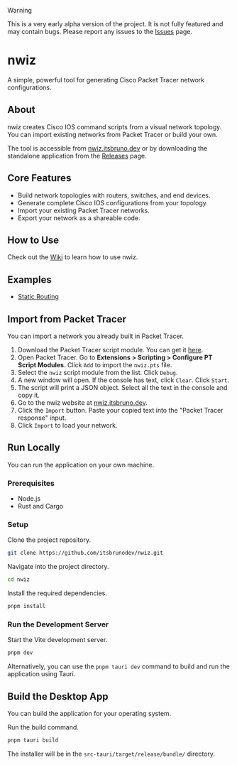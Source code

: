 > [!WARNING]
> This is a very early alpha version of the project. It is not fully featured and may contain bugs. Please report any issues to the [Issues](https://github.com/itsbrunodev/nwiz/issues) page.

# nwiz

A simple, powerful tool for generating Cisco Packet Tracer network configurations.

## About

nwiz creates Cisco IOS command scripts from a visual network topology. You can import existing networks from Packet Tracer or build your own.

The tool is accessible from [nwiz.itsbruno.dev](https://nwiz.itsbruno.dev/) or by downloading the standalone application from the [Releases](https://github.com/itsbrunodev/nwiz/releases) page.

## Core Features

- Build network topologies with routers, switches, and end devices.
- Generate complete Cisco IOS configurations from your topology.
- Import your existing Packet Tracer networks.
- Export your network as a shareable code.

## How to Use

Check out the [Wiki](https://github.com/itsbrunodev/nwiz/wiki/How-to-Use) to learn how to use nwiz.

## Examples

- [Static Routing](https://nwiz.itsbruno.dev/?network=N4IgdiBcIMoC4EM4EsDGACASgewK4rAHMQAaEZKEBAMwQUwHEBZAdwE4ARAN0wEEuAXgwCaqACwAOOJlIgAJlADaoCtACsAJyaFhEgOoAPZACMAWgDEAEqg7mAUrlMBpGHtkRoOfAFMNAJlkAC0omBGQwLzhfWThKGTIAW0o-NgBGVNlqKBVqAGclUA8QBmRCBGNkOABROEDfMG84AAYAegyybyg4DVxvMmQAB0o1JoA6MbH2kFyk6D81NXGlppAAXxJCyhKyiura%2BsbWlY6unr7yIegxCaWAshnkheXxtYBdMjkiwkrA3GNR1DYJJkAA2uAK5EoGgACrgBgBrABygUIYmM8I4AGZLAAZDgsACKgVSgXyZHB0AQcgS4Vklyo1Npq3eIBBXGyIHpCFyCjI1A0UCaZDg2CgqTU62muWCkFAXGikD8ZA08I5CWwCkgqSafjEkoQAsgmMluUNykhlPw2AAtBo8FFrZptLpDCYLNZbA5nK5rdrnsd5A1YtA-TcAw85k8w5kWBy4ABPSgNAxwSzYIZkBCUa7PDKrdYqSgIK22%2B3eR1aHT6IxmKw2eyOFx6a1%2BMMvD5B5Jt8OzEDzRbRvmx2UgBNJ7wptMZqjDNsBfMbC1UEt2nwV53Vt11z2Nn2Y7uyT6NSj7-2yCN9qPLGNxxPQZOp9OyLPqOdrZmSgbYXKVZDYDygAYUBiGomKjBIADsaipBBYhsGocGYn4qRkHeSGjAAbKkEhsE0agQRhmILGwsESgWS4aBwEi5BIvBhBIXAAFZqJgdgIMImLGEwACqACOWZkEUkS%2BAGMogMJArCnEsi9ik6SZByyB5BCRTbOUlQ1HUGhBkcsidJA3S9P09KhksUwXv2Z7kappTqXsWk6W0emnEZFxdrm56yVeExrIuNk7Bp%2BzaYcLR3CA%2BmGecgzZm25leQO17MvcZqFpaIqlmulHUbR9FMSxbEcVxfEII6B4dser5nvc8VVSA1DDqAY73hOj7Ti%2BfZvguqXLulq4OllNF0cgDHMax7GcTx-HWqeg6BhVIAzde1WPAlPlDre46Tk%2BmbuTc84fmQX4-ig-4ckBRrQaMEFIakGFwRImKYmIj2oWKagSKM8FNJBqRwRhEgLH4XVLmAdgYXAEHUBB3jCFwYAJDiGHYHYvFyNpcASO4cRlhoUxiRJMTSYkyRpFMWQjkp%2BSQOa-l2ZpBzNC0AYRWcxknrFnkrVZflbLZuz08FjNTCzrnRXMb7LZGq0vNZvMBfZDOtGFItRfSIzPGFFneTLLKmhCqg9TafXlqD4OQ9DsPw4jyOo%2BjEjWjms1HsGICO0t0w1bN9Ubc1W1tbtZnvouBvFr1ZbWqbENQzDcMI0jKNo2AGO%2BmVc0u6Za0e1zXsNaOd7gC1U7PgHkzvq8n7fr%2Bp0jud%2BGpOMTTwdBJEQd9r1anBox-Zi2HXHhEhA%2BRBvGAAwhowgDIEAgYfCyBONihEsAkfgEqYXDCFj0AwCwlSoIEomUNvu-BFJW8ySTGEBuTcpKCylO3xXx1-gBIDnXdfhd5IEgSGIfjzBBfgJAoRAGhDCGFRhqDSE0JovcYHfUHsHSgcg-CmGhAwPwmBTDCAwgkAYA8ABCcgxBVFQGoJw5hN6wB3nAPeeND7UL3oTM%2BxM5hsEvgpEc7JqZ32UtTTY0A1L8yCo5YWUBaAglyOcBImoqCoFQN4XIZIqBcNSAdTklcTov3OikMCMExBgMIhIJo%2BiwFqHbpiIxV0AYwUgVBNgmIIIQWBgbXITh8EADVkACFQNCXivAmDmCcPGQIxgwASBxGIbBlDoQjwPtAGJAYXbQg4SoEysUezZ3doQYcIAM6jDzIdDRz8zpQFgh9AGGFW7IWuBBCQhF274UWGwX%2B70-AALUP9fRziiyoAJBBTAuB4ymEIIibwI9UD4IJAMYQYhUAjyqEwaJI86HxOWUwkAyS%2BSKTSRrDJUtarZMoHkgp6in7V0AlAd6bBwLahwkhBY38mgQQafY0YDjrgAz8EhWpoFunQAgqYMAGFeIsERBwNQhB8G8HcYxAAKoiJwlgCTxicLEQSlAYlhTEpi9Zmy6rbPZrmPZl5pYBkOdARapdH5Vy0WKIiECdTQLgfotguoJANKeKkBxxj5jYVaU4oelAMLuMRAADQYOYXgOINDuN4hIXA1B6rmBxCwXioSlmYiCBikemrT4bJSW5Clc5iWWVmuShaHNqWaJKZAZ6H9vqtwsUAzEhFAGYgaWAhlrrCKOMIpAv5C0ECEAgnAXgCQJAEjgO4tQ3h4RwAEAMbg%2BCqimEoTAXw8oNBxNgBmkS6z3EGrFhaolJrtZkpyZS-JvlTk0ptYA%2BuIx5hNH%2Bi3O6v124YVbBAgi8EB5iC5f6pKIBUD6yFcEpwgRoTwiqBhKo7iWDcWhMIPwbE3G8DsJkQ0oA5AGydFWV0tYPQNm9G4fo5Nih80Cg5EKKxJQig5DuqEVFBq5VGgVCaxVZBKTlnTYRIV9qIOgLgEeah8E4hRfglgMbqAYXEDAAwbA9A92BHVLd8hd2VhdDWd09YvRNi-eewRV7FZOTvaKEcj77xgyjhbWO1sE52wIz%2BoR17GYAe6nI3AGFMAsBxLkHEP9UAJGoLwPQ0J4zGBxMuzdD6DYDRysNPKY1CqTQEuQQjl6FaC10mR2TSCUFoIwVgnBeC-CEOIaQ8hTGBGaYFiIoO3UNCuIGPBvQCRRV6GMIQBgLBUgMEsHAHEEEEAQRkxRuTz6FMjXyuNIq-FrMXvlnZkKJz73haTNR82Mcrbx1tknTGZ7mPEe06RwV0A2BcCxBBXi1BCDQmMAYMQTBhC8FwKgAQ3FKvxFQ3pqjZto6WzjjbROGMEtEa045W9wpyPbuHmPCeU8Z5zwXpiJeK814b0KzZpLf6hYOaXAkXgAxoRgCcAMAQwhMAaERBIeMYAILGDBnoPwjEwuzcoKPcek9p6z3npYRey9V7rwS%2BYbkE2UvVrS%2B96AriPFeJ8X4gJQSQlhIiVErbIBQe5HB80fbBsDAaEIKYfBDABAwFyKDiQ8JLCBHTLxAkvSN18jQ5RkAn2Fs-eW-91bgONsg7B8ltjkOZvoZ6X0gZQyRljImVMmZcyFn8%2Bx4L29ZXh2wssAIJrXANRyAGPGZAiI7CwtFfg5A%2BDCCLOZ71%2BQBn0GYOwbgghRCSFkIoRjrHOPWipZF6zgFQKQVgohVCmF8LEXItRYrz3eOjm8URId3A3Fx7cQECweM7jRUcA0LxOwYgcSWDe6L6AyDUF2%2BM47szzvLNu-U5QD3yvQrC%2Bt8KsVEqpUyrlQqpVKq1UQHdwL3bKvAO5OhCu-BsK2C5HjAgOw0IDASDwIEaCiJCCioL6z4vhn7cmadxZ13kf6%2Bat0%2BlilQaQ1hojVGmNcaE1JpTfvgfZcyCoHaq2eYKdrTGNhakPwRpUiKnAd9BhKmuSC-jqGoO-nhF-moJAHhDAQAf2sAfIAoiOtABwN4OqGANjhoEgOEIQOgLTiwOgGADvAIOgM-mAOgIQN4A0NgVEOgNjjgRgMbLkOgNQNgBoOgOEFEBoLQPIiwYCGAA0KgAQHgSKOgAgGANgEFEQY0CwOwfCKMGsEAA)

## Import from Packet Tracer

You can import a network you already built in Packet Tracer.

1. Download the Packet Tracer script module. You can get it [here](https://github.com/itsbrunodev/nwiz/raw/refs/heads/main/assets/nwiz.pts).
2. Open Packet Tracer. Go to **Extensions > Scripting > Configure PT Script Modules**. Click `Add` to import the `nwiz.pts` file.
3. Select the `nwiz` script module from the list. Click `Debug`.
4. A new window will open. If the console has text, click `Clear`. Click `Start`.
5. The script will print a JSON object. Select all the text in the console and copy it.
6. Go to the nwiz website at [nwiz.itsbruno.dev](https://nwiz.itsbruno.dev/).
7. Click the `Import` button. Paste your copied text into the "Packet Tracer response" input.
8. Click `Import` to load your network.

## Run Locally

You can run the application on your own machine.

### Prerequisites

- Node.js
- Rust and Cargo

### Setup

Clone the project repository.

```sh
git clone https://github.com/itsbrunodev/nwiz.git
```

Navigate into the project directory.

```sh
cd nwiz
```

Install the required dependencies.

```sh
pnpm install
```

### Run the Development Server

Start the Vite development server.

```sh
pnpm dev
```

Alternatively, you can use the `pnpm tauri dev` command to build and run the application using Tauri.

## Build the Desktop App

You can build the application for your operating system.

Run the build command.

```sh
pnpm tauri build
```

The installer will be in the `src-tauri/target/release/bundle/` directory.

